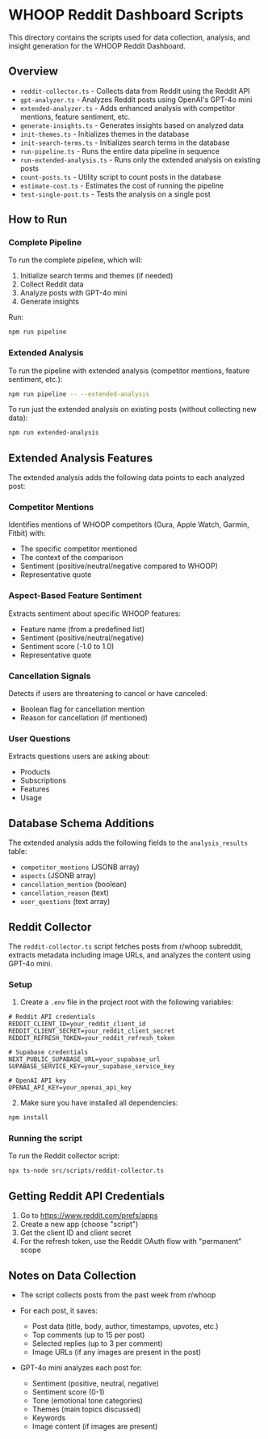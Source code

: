 # WHOOP Reddit Dashboard Scripts

This directory contains the scripts used for data collection, analysis, and insight generation for the WHOOP Reddit Dashboard.

## Overview

- `reddit-collector.ts` - Collects data from Reddit using the Reddit API
- `gpt-analyzer.ts` - Analyzes Reddit posts using OpenAI's GPT-4o mini
- `extended-analyzer.ts` - Adds enhanced analysis with competitor mentions, feature sentiment, etc.
- `generate-insights.ts` - Generates insights based on analyzed data
- `init-themes.ts` - Initializes themes in the database
- `init-search-terms.ts` - Initializes search terms in the database
- `run-pipeline.ts` - Runs the entire data pipeline in sequence
- `run-extended-analysis.ts` - Runs only the extended analysis on existing posts
- `count-posts.ts` - Utility script to count posts in the database
- `estimate-cost.ts` - Estimates the cost of running the pipeline
- `test-single-post.ts` - Tests the analysis on a single post

## How to Run

### Complete Pipeline

To run the complete pipeline, which will:
1. Initialize search terms and themes (if needed)
2. Collect Reddit data
3. Analyze posts with GPT-4o mini
4. Generate insights

Run:
```bash
npm run pipeline
```

### Extended Analysis

To run the pipeline with extended analysis (competitor mentions, feature sentiment, etc.):

```bash
npm run pipeline -- --extended-analysis
```

To run just the extended analysis on existing posts (without collecting new data):

```bash
npm run extended-analysis
```

## Extended Analysis Features

The extended analysis adds the following data points to each analyzed post:

### Competitor Mentions

Identifies mentions of WHOOP competitors (Oura, Apple Watch, Garmin, Fitbit) with:
- The specific competitor mentioned
- The context of the comparison
- Sentiment (positive/neutral/negative compared to WHOOP)
- Representative quote

### Aspect-Based Feature Sentiment

Extracts sentiment about specific WHOOP features:
- Feature name (from a predefined list)
- Sentiment (positive/neutral/negative)
- Sentiment score (-1.0 to 1.0)
- Representative quote

### Cancellation Signals

Detects if users are threatening to cancel or have canceled:
- Boolean flag for cancellation mention
- Reason for cancellation (if mentioned)

### User Questions

Extracts questions users are asking about:
- Products
- Subscriptions
- Features
- Usage

## Database Schema Additions

The extended analysis adds the following fields to the `analysis_results` table:

- `competitor_mentions` (JSONB array)
- `aspects` (JSONB array)
- `cancellation_mention` (boolean)
- `cancellation_reason` (text)
- `user_questions` (text array)

## Reddit Collector

The `reddit-collector.ts` script fetches posts from r/whoop subreddit, extracts metadata including image URLs, and analyzes the content using GPT-4o mini.

### Setup

1. Create a `.env` file in the project root with the following variables:

```
# Reddit API credentials
REDDIT_CLIENT_ID=your_reddit_client_id
REDDIT_CLIENT_SECRET=your_reddit_client_secret
REDDIT_REFRESH_TOKEN=your_reddit_refresh_token

# Supabase credentials
NEXT_PUBLIC_SUPABASE_URL=your_supabase_url
SUPABASE_SERVICE_KEY=your_supabase_service_key

# OpenAI API key
OPENAI_API_KEY=your_openai_api_key
```

2. Make sure you have installed all dependencies:

```bash
npm install
```

### Running the script

To run the Reddit collector script:

```bash
npx ts-node src/scripts/reddit-collector.ts
```

## Getting Reddit API Credentials

1. Go to https://www.reddit.com/prefs/apps
2. Create a new app (choose "script")
3. Get the client ID and client secret
4. For the refresh token, use the Reddit OAuth flow with "permanent" scope

## Notes on Data Collection

- The script collects posts from the past week from r/whoop
- For each post, it saves:
  - Post data (title, body, author, timestamps, upvotes, etc.)
  - Top comments (up to 15 per post)
  - Selected replies (up to 3 per comment)
  - Image URLs (if any images are present in the post)

- GPT-4o mini analyzes each post for:
  - Sentiment (positive, neutral, negative)
  - Sentiment score (0-1)
  - Tone (emotional tone categories)
  - Themes (main topics discussed)
  - Keywords
  - Image content (if images are present) 